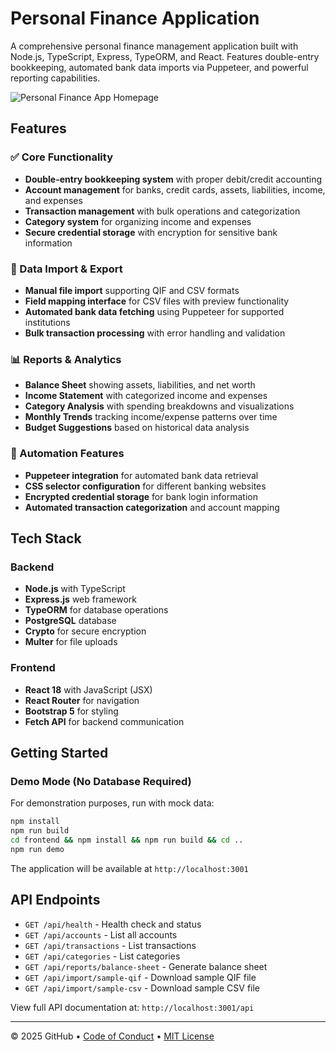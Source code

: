# Personal Finance Application

A comprehensive personal finance management application built with Node.js, TypeScript, Express, TypeORM, and React. Features double-entry bookkeeping, automated bank data imports via Puppeteer, and powerful reporting capabilities.

![Personal Finance App Homepage](https://github.com/user-attachments/assets/04f88f92-f859-45e1-9a5c-f679d5872123)

## Features

### ✅ Core Functionality
- **Double-entry bookkeeping system** with proper debit/credit accounting
- **Account management** for banks, credit cards, assets, liabilities, income, and expenses
- **Transaction management** with bulk operations and categorization
- **Category system** for organizing income and expenses
- **Secure credential storage** with encryption for sensitive bank information

### 💾 Data Import & Export
- **Manual file import** supporting QIF and CSV formats
- **Field mapping interface** for CSV files with preview functionality
- **Automated bank data fetching** using Puppeteer for supported institutions
- **Bulk transaction processing** with error handling and validation

### 📊 Reports & Analytics
- **Balance Sheet** showing assets, liabilities, and net worth
- **Income Statement** with categorized income and expenses
- **Category Analysis** with spending breakdowns and visualizations
- **Monthly Trends** tracking income/expense patterns over time
- **Budget Suggestions** based on historical data analysis

### 🤖 Automation Features
- **Puppeteer integration** for automated bank data retrieval
- **CSS selector configuration** for different banking websites
- **Encrypted credential storage** for bank login information
- **Automated transaction categorization** and account mapping

## Tech Stack

### Backend
- **Node.js** with TypeScript
- **Express.js** web framework
- **TypeORM** for database operations
- **PostgreSQL** database
- **Crypto** for secure encryption
- **Multer** for file uploads

### Frontend
- **React 18** with JavaScript (JSX)
- **React Router** for navigation
- **Bootstrap 5** for styling
- **Fetch API** for backend communication

## Getting Started

### Demo Mode (No Database Required)
For demonstration purposes, run with mock data:
```bash
npm install
npm run build
cd frontend && npm install && npm run build && cd ..
npm run demo
```

The application will be available at `http://localhost:3001`

## API Endpoints

- `GET /api/health` - Health check and status
- `GET /api/accounts` - List all accounts  
- `GET /api/transactions` - List transactions
- `GET /api/categories` - List categories
- `GET /api/reports/balance-sheet` - Generate balance sheet
- `GET /api/import/sample-qif` - Download sample QIF file
- `GET /api/import/sample-csv` - Download sample CSV file

View full API documentation at: `http://localhost:3001/api`

---

&copy; 2025 GitHub &bull; [Code of Conduct](https://www.contributor-covenant.org/version/2/1/code_of_conduct/code_of_conduct.md) &bull; [MIT License](https://gh.io/mit)

